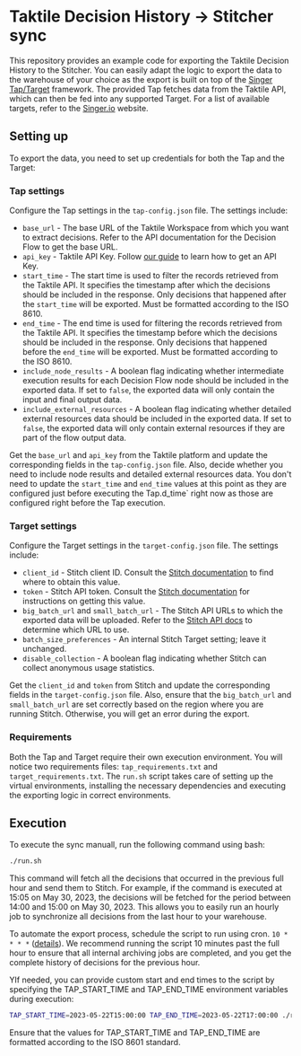 # Taktile Decision History -> Stitcher sync

This repository provides an example code for exporting the Taktile Decision History to the Stitcher. You can easily adapt the logic to export the data to the warehouse of your choice as the export is built on top of the [Singer Tap/Target]((https://github.com/singer-io/getting-started/tree/master)) framework. The provided Tap fetches data from the Taktile API, which can then be fed into any supported Target. For a list of available targets, refer to the [Singer.io](https://www.singer.io/) website.

## Setting up
To export the data, you need to set up credentials for both the Tap and the Target:

### Tap settings
Configure the Tap settings in the `tap-config.json` file. The settings include:

- `base_url` - The base URL of the Taktile Workspace from which you want to extract decisions. Refer to the API documentation for the Decision Flow to get the base URL.
- `api_key` - Taktile API Key. Follow [our guide](https://help.taktile.com/en/articles/28423-api-keys) to learn how to get an API Key.
- `start_time` - The start time is used to filter the records retrieved from the Taktile API. It specifies the timestamp after which the decisions should be included in the response. Only decisions that happened after the `start_time` will be exported. Must be formatted according to the ISO 8610.
- `end_time` - The end time is used for filtering the records retrieved from the Taktile API. It specifies the timestamp before which the decisions should be included in the response. Only decisions that happened before the `end_time` will be exported. Must be formatted according to the ISO 8610.
- `include_node_results` - A boolean flag indicating whether intermediate execution results for each Decision Flow node should be included in the exported data. If set to `false`, the exported data will only contain the input and final output data.
- `include_external_resources` - A boolean flag indicating whether detailed external resources data should be included in the exported data. If set to `false`, the exported data will only contain external resources if they are part of the flow output data.

Get the `base_url` and `api_key` from the Taktile platform and update the corresponding fields in the `tap-config.json` file. Also, decide whether you need to include node results and detailed external resources data. You don't need to update the `start_time` and `end_time` values at this point as they are configured just before executing the Tap.d_time` right now as those are configured right before the Tap execution.

### Target settings
Configure the Target settings in the `target-config.json` file. The settings include:

- `client_id` - Stitch client ID. Consult the [Stitch documentation](https://www.stitchdata.com/docs/developers/import-api/api) to find where to obtain this value.
- `token` - Stitch API token. Consult the [Stitch documentation](https://www.stitchdata.com/docs/developers/import-api/api) for instructions on getting this value.
- `big_batch_url` and `small_batch_url` - The Stitch API URLs to which the exported data will be uploaded. Refer to the [Stitch API docs]((https://www.stitchdata.com/docs/developers/import-api/api#base-urls)) to determine which URL to use.
- `batch_size_preferences` - An internal Stitch Target setting; leave it unchanged.
- `disable_collection` - A boolean flag indicating whether Stitch can collect anonymous usage statistics.

Get the `client_id` and `token` from Stitch and update the corresponding fields in the `target-config.json` file. Also, ensure that the `big_batch_url` and `small_batch_url` are set correctly based on the region where you are running Stitch. Otherwise, you will get an error during the export.

### Requirements
Both the Tap and Target require their own execution environment. You will notice two requirements files: `tap_requirements.txt` and `target_requirements.txt`. The `run.sh` script takes care of setting up the virtual environments, installing the necessary dependencies and executing the exporting logic in correct environments.

## Execution

To execute the sync manuall, run the following command using bash:
```bash
./run.sh
```

This command will fetch all the decisions that occurred in the previous full hour and send them to Stitch. For example, if the command is executed at 15:05 on May 30, 2023, the decisions will be fetched for the period between 14:00 and 15:00 on May 30, 2023. This allows you to easily run an hourly job to synchronize all decisions from the last hour to your warehouse.

To automate the export process, schedule the script to run using cron. `10 * * * *` ([details](https://crontab.guru/#10_*_*_*_*)). We recommend running the script 10 minutes past the full hour to ensure that all internal archiving jobs are completed, and you get the complete history of decisions for the previous hour.

YIf needed, you can provide custom start and end times to the script by specifying the TAP_START_TIME and TAP_END_TIME environment variables during execution:
```bash
TAP_START_TIME=2023-05-22T15:00:00 TAP_END_TIME=2023-05-22T17:00:00 ./run.sh
```

Ensure that the values for TAP_START_TIME and TAP_END_TIME are formatted according to the ISO 8601 standard.
